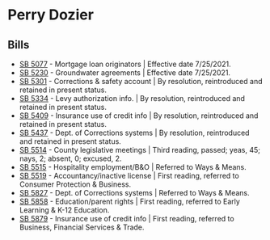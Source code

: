 # Perry Dozier
## Bills
* [SB 5077](/bill/2021-22/sb/5077/) - Mortgage loan originators | Effective date 7/25/2021.
* [SB 5230](/bill/2021-22/sb/5230/) - Groundwater agreements | Effective date 7/25/2021.
* [SB 5301](/bill/2021-22/sb/5301/) - Corrections & safety account | By resolution, reintroduced and retained in present status.
* [SB 5334](/bill/2021-22/sb/5334/) - Levy authorization info. | By resolution, reintroduced and retained in present status.
* [SB 5409](/bill/2021-22/sb/5409/) - Insurance use of credit info | By resolution, reintroduced and retained in present status.
* [SB 5437](/bill/2021-22/sb/5437/) - Dept. of Corrections systems | By resolution, reintroduced and retained in present status.
* [SB 5514](/bill/2021-22/sb/5514/) - County legislative meetings | Third reading, passed; yeas, 45; nays, 2; absent, 0; excused, 2.
* [SB 5515](/bill/2021-22/sb/5515/) - Hospitality employment/B&O | Referred to Ways & Means.
* [SB 5519](/bill/2021-22/sb/5519/) - Accountancy/inactive license | First reading, referred to Consumer Protection & Business.
* [SB 5827](/bill/2021-22/sb/5827/) - Dept. of Corrections systems | Referred to Ways & Means.
* [SB 5858](/bill/2021-22/sb/5858/) - Education/parent rights | First reading, referred to Early Learning & K-12 Education.
* [SB 5879](/bill/2021-22/sb/5879/) - Insurance use of credit info | First reading, referred to Business, Financial Services & Trade.
